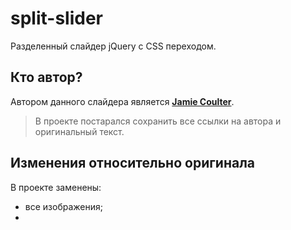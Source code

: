 # split-slider
Разделенный слайдер jQuery с CSS переходом.

## Кто автор?
Автором данного слайдера является [__Jamie Coulter__](https://codepen.io/jcoulterdesign/ "Страница на CodePen").

> В проекте постарался сохранить все ссылки на автора и оригинальный текст.

## Изменения относительно оригинала
В проекте заменены:
- все изображения;
- 
